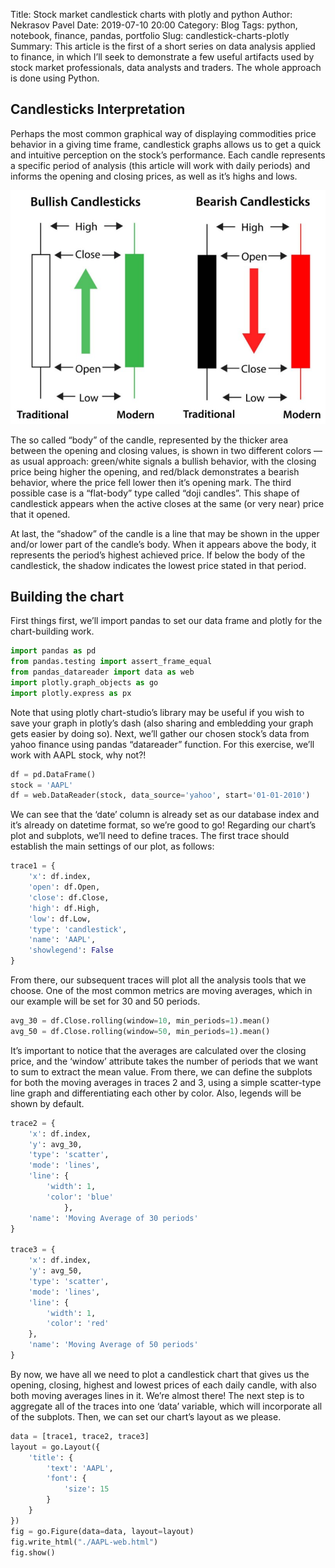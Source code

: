 Title: Stock market candlestick charts with plotly and python
Author: Nekrasov Pavel
Date: 2019-07-10 20:00
Category: Blog
Tags: python, notebook, finance, pandas, portfolio
Slug: candlestick-charts-plotly
Summary: This article is the first of a short series on data analysis applied to finance, in which I’ll seek to demonstrate a few useful artifacts used by stock market professionals, data analysts and traders. The whole approach is done using Python.

## Candlesticks Interpretation

Perhaps the most common graphical way of displaying commodities price behavior in a giving time frame, candlestick graphs allows us to get a quick and intuitive perception on the stock’s performance. Each candle represents a specific period of analysis (this article will work with daily periods) and informs the opening and closing prices, as well as it’s highs and lows.

![Candle description](images/candle-desc.png)

The so called “body” of the candle, represented by the thicker area between the opening and closing values, is shown in two different colors — as usual approach: green/white signals a bullish behavior, with the closing price being higher the opening, and red/black demonstrates a bearish behavior, where the price fell lower then it’s opening mark. The third possible case is a “flat-body” type called “doji candles”. This shape of candlestick appears when the active closes at the same (or very near) price that it opened.

At last, the “shadow” of the candle is a line that may be shown in the upper and/or lower part of the candle’s body. When it appears above the body, it represents the period’s highest achieved price. If below the body of the candlestick, the shadow indicates the lowest price stated in that period.

## Building the chart

First things first, we’ll import pandas to set our data frame and plotly for the chart-building work.

```python
import pandas as pd
from pandas.testing import assert_frame_equal
from pandas_datareader import data as web
import plotly.graph_objects as go
import plotly.express as px
```

Note that using plotly chart-studio’s library may be useful if you wish to save your graph in plotly’s dash (also sharing and embledding your graph gets easier by doing so).
Next, we’ll gather our chosen stock’s data from yahoo finance using pandas “datareader” function. For this exercise, we’ll work with AAPL stock, why not?!

```python
df = pd.DataFrame()
stock = 'AAPL'
df = web.DataReader(stock, data_source='yahoo', start='01-01-2010')
```

We can see that the ‘date’ column is already set as our database index and it’s already on datetime format, so we’re good to go!
Regarding our chart’s plot and subplots, we’ll need to define traces. The first trace should establish the main settings of our plot, as follows:

```python
trace1 = {
    'x': df.index,
    'open': df.Open,
    'close': df.Close,
    'high': df.High,
    'low': df.Low,
    'type': 'candlestick',
    'name': 'AAPL',
    'showlegend': False
}
```

From there, our subsequent traces will plot all the analysis tools that we choose. One of the most common metrics are moving averages, which in our example will be set for 30 and 50 periods.

```python
avg_30 = df.Close.rolling(window=10, min_periods=1).mean()
avg_50 = df.Close.rolling(window=50, min_periods=1).mean()
```

It’s important to notice that the averages are calculated over the closing price, and the ‘window’ attribute takes the number of periods that we want to sum to extract the mean value.
From there, we can define the subplots for both the moving averages in traces 2 and 3, using a simple scatter-type line graph and differentiating each other by color. Also, legends will be shown by default.

```python
trace2 = {
    'x': df.index,
    'y': avg_30,
    'type': 'scatter',
    'mode': 'lines',
    'line': {
        'width': 1,
        'color': 'blue'
            },
    'name': 'Moving Average of 30 periods'
}

trace3 = {
    'x': df.index,
    'y': avg_50,
    'type': 'scatter',
    'mode': 'lines',
    'line': {
        'width': 1,
        'color': 'red'
    },
    'name': 'Moving Average of 50 periods'
}
```

By now, we have all we need to plot a candlestick chart that gives us the opening, closing, highest and lowest prices of each daily candle, with also both moving averages lines in it.
We’re almost there! The next step is to aggregate all of the traces into one ‘data’ variable, which will incorporate all of the subplots. Then, we can set our chart’s layout as we please.

```python
data = [trace1, trace2, trace3]
layout = go.Layout({
    'title': {
        'text': 'AAPL',
        'font': {
            'size': 15
        }
    }
})
fig = go.Figure(data=data, layout=layout)
fig.write_html("./AAPL-web.html")
fig.show()
```

<!-- # TODO Add chart-studio links -->
